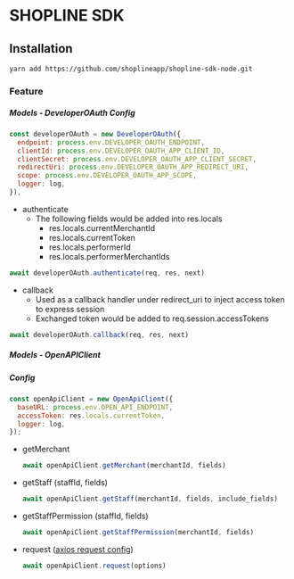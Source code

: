 # SHOPLINE SDK

## Installation
`yarn add https://github.com/shoplineapp/shopline-sdk-node.git`

### Feature

##### Models - DeveloperOAuth Config

```javascript
const developerOAuth = new DeveloperOAuth({
  endpoint: process.env.DEVELOPER_OAUTH_ENDPOINT,
  clientId: process.env.DEVELOPER_OAUTH_APP_CLIENT_ID,
  clientSecret: process.env.DEVELOPER_OAUTH_APP_CLIENT_SECRET,
  redirectUri: process.env.DEVELOPER_OAUTH_APP_REDIRECT_URI,
  scope: process.env.DEVELOPER_OAUTH_APP_SCOPE,
  logger: log,
}),


```
- authenticate
  - The following fields would be added into res.locals
    - res.locals.currentMerchantId
    - res.locals.currentToken
    - res.locals.performerId
    - res.locals.performerMerchantIds

```javascript
await developerOAuth.authenticate(req, res, next)
```


- callback
  - Used as a callback handler under redirect_uri to inject access token to express session
  - Exchanged token would be added to req.session.accessTokens

```javascript
await developerOAuth.callback(req, res, next)
```

##### Models - OpenAPIClient

##### Config

```javascript
const openApiClient = new OpenApiClient({
  baseURL: process.env.OPEN_API_ENDPOINT,
  accessToken: res.locals.currentToken,
  logger: log,
});
```

- getMerchant
  ```javascript
  await openApiClient.getMerchant(merchantId, fields)
  ```
- getStaff (staffId, fields)
  ```javascript
  await openApiClient.getStaff(merchantId, fields, include_fields)
  ```
- getStaffPermission (staffId, fields)
  ```javascript
  await openApiClient.getStaffPermission(merchantId, fields)
  ```
- request ([axios request config](https://github.com/axios/axios#request-config))
  ```javascript
  await openApiClient.request(options)
  ```